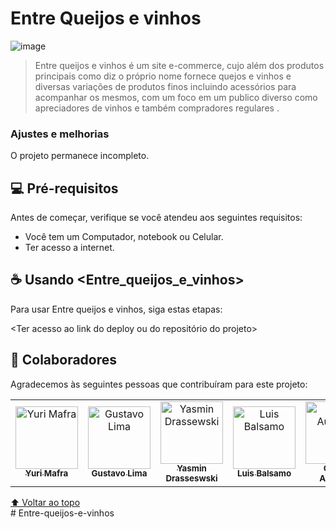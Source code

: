 # Entre Queijos e vinhos 


 ![image](https://user-images.githubusercontent.com/103078329/177194469-b784e75d-2b14-45ed-99bc-e884cb6518e2.png)



> Entre queijos e vinhos é um site e-commerce, cujo além dos produtos principais como diz o próprio nome fornece quejos e vinhos e 
> diversas variações de produtos finos incluindo acessórios para acompanhar os mesmos, com um foco em um publico diverso como
> apreciadores de vinhos e também compradores regulares .      

### Ajustes e melhorias

O projeto permanece incompleto.

## 💻 Pré-requisitos

Antes de começar, verifique se você atendeu aos seguintes requisitos:
<!---Estes são apenas requisitos de exemplo. Adicionar, duplicar ou remover conforme necessário--->
* Você tem um Computador, notebook ou Celular.
* Ter acesso a internet. 

## ☕ Usando <Entre_queijos_e_vinhos>

Para usar Entre queijos e vinhos, siga estas etapas:


<Ter acesso ao link do deploy ou do repositório do projeto>


## 🤝 Colaboradores

Agradecemos às seguintes pessoas que contribuíram para este projeto:

<table>
  <tr>
    <td align="center">
      <a href="#">
        <img src="https://pps.whatsapp.net/v/t61.24694-24/265430558_279759207524452_5210126146464053473_n.jpg?ccb=11-4&oh=01_AVz8UE6vVCRLwQN5H3p--_-OtMbQkDoVE3o52OQ4n3A7vg&oe=62D2540D" width="100px;" alt ="Yuri Mafra" /><br>
        <sub>
          <b>Yuri Mafra</b>
        </sub>
      </a>
    </td>
    <td align="center">
      <a href="#">
        <img src="https://pps.whatsapp.net/v/t61.24694-24/179021368_1105470823605947_703763998611771131_n.jpg?ccb=11-4&oh=5a426535c2f88c68ae1f827f0bfab8c7&oe=62D45F42" width="100px;" alt="Gustavo Lima"/><br>
        <sub>
          <b>Gustavo Lima</b>
        </sub>
      </a>
    </td>
    <td align="center">
      <a href="#">
        <img src="https://pps.whatsapp.net/v/t61.24694-24/247784055_1300444227133141_2187770705221756542_n.jpg?ccb=11-4&oh=01_AVxdtnTnfHo0FrzvTgM3AAJ1HYF20FNhT8HL2MXsOQlj7Q&oe=62D0F411" width="100px;" alt="Yasmin Drassewski"/><br>
        <sub>
          <b>Yasmin Drasseswski</b>
        </sub>
      </a>
    </td>
      <td align="center">
      <a href="#">
        <img src="https://pps.whatsapp.net/v/t61.24694-24/259089301_679105383232276_1983520050897799472_n.jpg?ccb=11-4&oh=01_AVyEGi-DmYORPrMzqAva1veerYieVfu4MvGJxIwiytGI2A&oe=62D4067E" width="100px;" alt ="Luis Balsamo" /><br>
        <sub>
          <b>Luis Balsamo</b>
        </sub>
      </a>
    </td>
     <td align="center">
      <a href="#">
        <img src="https://pps.whatsapp.net/v/t61.24694-24/209301939_2992291554387044_1063108223435609332_n.jpg?ccb=11-4&oh=bdff621691d4226f846d4c7628d78d01&oe=62D30FCC" width="100px;" alt ="Otávio Augusto" /><br>
        <sub>
          <b>Otávio Augusto</b>
        </sub>
      </a>
    </td>
  </tr>
</table>




[⬆ Voltar ao topo](#nome-do-projeto)<br># Entre-queijos-e-vinhos

